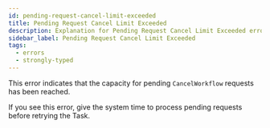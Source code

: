 ```yaml
---
id: pending-request-cancel-limit-exceeded
title: Pending Request Cancel Limit Exceeded
description: Explanation for Pending Request Cancel Limit Exceeded error message, and how to fix it.
sidebar_label: Pending Request Cancel Limit Exceeded
tags:
  - errors
  - strongly-typed
---
```


This error indicates that the capacity for pending `CancelWorkflow` requests has been reached.

If you see this error, give the system time to process pending requests before retrying the Task.
